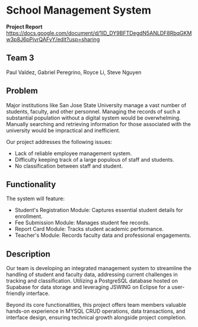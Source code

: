 # School Management System

**Project Report**
https://docs.google.com/document/d/1ID_DY9BFTDegdN5ANLDF8RbqGKMw3p8J6pPjvrQAFyY/edit?usp=sharing

**Team 3** 
 - 
Paul Valdez, Gabriel Peregrino, Royce Li, Steve Nguyen

  **Problem**
-   
Major institutions like San Jose State University manage a vast number of students, faculty, and other personnel. Managing the records of such a substantial population without a digital system would be overwhelming. Manually searching and retrieving information for those associated with the university would be impractical and inefficient.

Our project addresses the following issues:

-   Lack of reliable employee management system.
-  Difficulty keeping track of a large populous of staff and students.
-  No classification between staff and student.

**Functionality**  
- 
The system will feature:
-   Student's Registration Module: Captures essential student details for enrollment.
-   Fee Submission Module: Manages student fee records.
-   Report Card Module: Tracks student academic performance.
-   Teacher's Module: Records faculty data and professional engagements.
    

**Description** 
-  
Our team is developing an integrated management system to streamline the handling of student and faculty data, addressing current challenges in tracking and classification. Utilizing a PostgreSQL database hosted on Supabase for data storage and leveraging JSWING on Eclipse for a user-friendly interface. 

Beyond its core functionalities, this project offers team members valuable hands-on experience in MYSQL CRUD operations, data transactions, and interface design, ensuring technical growth alongside project completion.



<!--stackedit_data:
eyJoaXN0b3J5IjpbMTAwNTMyNTM3NiwtMTc2MjA5MzMyNiwtMT
IyMjYyMjg5OSwxMTQxMjQzMTgyLC0yMDg4NjY4NTE2LC03ODUz
MjM0OTIsNDAzNjc2NjczLC0xNjE3ODI4NjU5LC0xNzY2ODA5MD
g3LC0xODU1Nzk0NTM5LC0xNjA2NDI2NDcsMTgzNTQwMjY5NCw3
ODU1NDkwNjksLTkwMTA3ODg4NCw5OTAwNzE1ODksLTE5MzM4Mj
A5Niw2MjUxNzQ3NTcsLTIwODg3NDY2MTJdfQ==
-->
